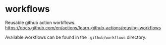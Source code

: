 # workflows
Reusable github action workflows. 
https://docs.github.com/en/actions/learn-github-actions/reusing-workflows

Available workflows can be found in the `.github/workflows` directory.

